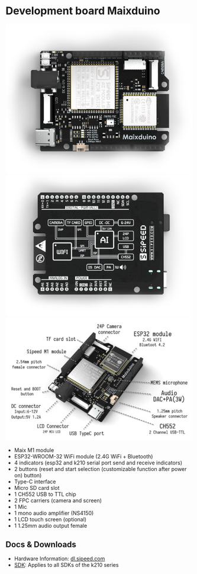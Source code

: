 Development board Maixduino
===========

![](../../../assets/maixduino_0.png)
![](../../../assets/maixduino_1.png)
![](../../../assets/maixduino_3.jpg)

* Maix M1 module
* ESP32-WROOM-32 WiFi module (2.4G WiFi + Bluetooth)
* 4 indicators (esp32 and k210 serial port send and receive indicators)
* 2 buttons (reset and start selection (customizable function after power on) button)
* Type-C interface
* Micro SD card slot
* 1 CH552 USB to TTL chip
* 2 FPC carriers (camera and screen)
* 1 Mic
* 1 mono audio amplifier (NS4150)
* 1 LCD touch screen (optional)
* 1 1.25mm audio output female



## Docs & Downloads

* Hardware Information: [dl.sipeed.com](http://dl.sipeed.com/MAIX/HDK/Maixduino/)
* [SDK](../sdk/README.md): Applies to all SDKs of the k210 series


